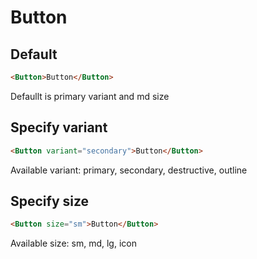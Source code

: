 # Button

## Default

```html
<Button>Button</Button>
```

Defaullt is primary variant and md size

## Specify variant

```html
<Button variant="secondary">Button</Button>
```

Available variant: primary, secondary, destructive, outline

## Specify size

```html
<Button size="sm">Button</Button>
```

Available size: sm, md, lg, icon
